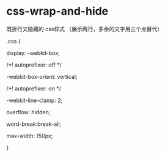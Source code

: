 # css-wrap-and-hide

既折行又隐藏的 css样式 （展示两行，多余的文字用三个点替代）

.css {

  display: -webkit-box;
  
  /*! autoprefixer: off */
  
  -webkit-box-orient: vertical;
  
  /*! autoprefixer: on */
  
  -webkit-line-clamp: 2;
  
  overflow: hidden;
  
  word-break:break-all;
  
  max-width: 150px;
  
}
